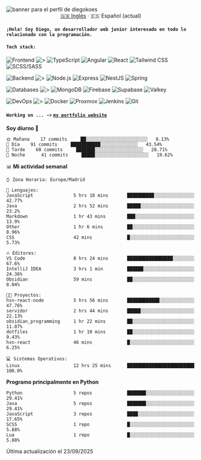 <picture>
 <source media="(prefers-color-scheme: dark)" srcset="https://i.imgur.com/G5n6xUz.png">
 <source media="(prefers-color-scheme: light)" srcset="https://i.imgur.com/8gLfu4u.png">
 <img alt="banner para el perfil de diegokoes" src="https://i.imgur.com/G5n6xUz.png">
</picture>

<!-- Cambiador de idioma -->
<div align="center">
  <a href="./README.md">🇬🇧 Inglés</a> · <a>🇪🇸 Español (actual)</a>
</div>

#### `¡Hola! Soy Diego, un desarrollador web junior interesado en todo lo relacionado con la programación.`

#### `Tech stack:` 
<!-- Frontend -->
![Frontend   ](https://img.shields.io/badge/Frontend-20232a?style=for-the-badge&logo=terminal&logoColor=white)
![>](https://img.shields.io/badge/%3E-000000?style=for-the-badge&labelColor=000000&color=000000&logoColor=white&labelWidth=20) 
![TypeScript](https://img.shields.io/badge/typescript-3178C6?style=for-the-badge&logo=typescript&logoColor=white)
![Angular](https://img.shields.io/badge/angular-7E22CE?style=for-the-badge&logo=angular&logoColor=white)
![React](https://img.shields.io/badge/react-20232a?style=for-the-badge&logo=react&logoColor=61DAFB)
![Tailwind CSS](https://img.shields.io/badge/tailwindcss-06B6D4?style=for-the-badge&logo=tailwindcss&logoColor=white)
![SCSS/SASS](https://img.shields.io/badge/scss-CC6699?style=for-the-badge&logo=sass&logoColor=white)
<!-- Backend -->
![Backend    ](https://img.shields.io/badge/Backend-20232a?style=for-the-badge&logo=terminal&logoColor=white)
![>](https://img.shields.io/badge/%3E-000000?style=for-the-badge&labelColor=000000&color=000000&logoColor=white&labelWidth=20) 
![Node.js](https://img.shields.io/badge/node.js-339933?style=for-the-badge&logo=nodedotjs&logoColor=white)
![Express](https://img.shields.io/badge/express-000000?style=for-the-badge&logo=express&logoColor=white)
![NestJS](https://img.shields.io/badge/nestjs-E0234E?style=for-the-badge&logo=nestjs&logoColor=white)
![Spring](https://img.shields.io/badge/spring-6DB33F?style=for-the-badge&logo=spring&logoColor=white)
<!-- Databases -->
![Databases  ](https://img.shields.io/badge/BD's-20232a?style=for-the-badge&logo=terminal&logoColor=white)
![>](https://img.shields.io/badge/%3E-000000?style=for-the-badge&labelColor=000000&color=000000&logoColor=white&labelWidth=20) 
![MongoDB](https://img.shields.io/badge/mongodb-4EA94B?style=for-the-badge&logo=mongodb&logoColor=white)
![Firebase](https://img.shields.io/badge/firebase-FFCA28?style=for-the-badge&logo=firebase&logoColor=black)
![Supabase](https://img.shields.io/badge/supabase-3ECF8E?style=for-the-badge&logo=supabase&logoColor=white)
![Valkey](https://img.shields.io/badge/valkey-DC382D?style=for-the-badge&logo=valkey&logoColor=white)
<!-- DevOps -->
![DevOps     ](https://img.shields.io/badge/DevOps-20232a?style=for-the-badge&logo=terminal&logoColor=white)
![>](https://img.shields.io/badge/%3E-000000?style=for-the-badge&labelColor=000000&color=000000&logoColor=white&labelWidth=20) 
![Docker](https://img.shields.io/badge/docker-2496ED?style=for-the-badge&logo=docker&logoColor=white)
![Proxmox](https://img.shields.io/badge/proxmox-e57000?style=for-the-badge&logo=proxmox&logoColor=white)
![Jenkins](https://img.shields.io/badge/jenkins-D24939?style=for-the-badge&logo=jenkins&logoColor=white)
![Git](https://img.shields.io/badge/git-F05032?style=for-the-badge&logo=git&logoColor=white)

#### `Working on ... ->`  [`my portfolio website`](https://github.com/diegokoes/portfolio)


<!--START_SECTION:waka_es-->
**Soy diurno 🐤** 

```text
🌞 Mañana    17 commits     ██░░░░░░░░░░░░░░░░░░░░░░░   8.13% 
🌆 Día    91 commits     ███████████░░░░░░░░░░░░░░   43.54% 
🌃 Tarde    60 commits     ███████░░░░░░░░░░░░░░░░░░   28.71% 
🌙 Noche      41 commits     █████░░░░░░░░░░░░░░░░░░░░   19.62%

```


📊 **Mi actividad semanal** 

```text
⌚︎ Zona Horaria: Europe/Madrid

💬 Lenguajes: 
JavaScript               5 hrs 18 mins       ██████████░░░░░░░░░░░░░░░   42.77% 
Java                     2 hrs 52 mins       █████░░░░░░░░░░░░░░░░░░░░   23.2% 
Markdown                 1 hr 43 mins        ███░░░░░░░░░░░░░░░░░░░░░░   13.9% 
Other                    1 hr 6 mins         ██░░░░░░░░░░░░░░░░░░░░░░░   8.96% 
CSS                      42 mins             █░░░░░░░░░░░░░░░░░░░░░░░░   5.73%

🔥 Editores: 
VS Code                  8 hrs 24 mins       █████████████████░░░░░░░░   67.6% 
IntelliJ IDEA            3 hrs 1 min         ██████░░░░░░░░░░░░░░░░░░░   24.36% 
Obsidian                 59 mins             ██░░░░░░░░░░░░░░░░░░░░░░░   8.04%

🐱‍💻 Proyectos: 
hsn-react-node           5 hrs 56 mins       ████████████░░░░░░░░░░░░░   47.76% 
servidor                 2 hrs 44 mins       █████░░░░░░░░░░░░░░░░░░░░   22.13% 
obsidian_programming     1 hr 22 mins        ██░░░░░░░░░░░░░░░░░░░░░░░   11.07% 
dotfiles                 1 hr 10 mins        ██░░░░░░░░░░░░░░░░░░░░░░░   9.43% 
hsn-react                46 mins             █░░░░░░░░░░░░░░░░░░░░░░░░   6.25%

💻 Sistemas Operativos: 
Linux                    12 hrs 25 mins      █████████████████████████   100.0%

```

**Programo principalmente en Python** 

```text
Python                   5 repos             ███████░░░░░░░░░░░░░░░░░░   29.41% 
Java                     5 repos             ███████░░░░░░░░░░░░░░░░░░   29.41% 
JavaScript               3 repos             ████░░░░░░░░░░░░░░░░░░░░░   17.65% 
SCSS                     1 repo              █░░░░░░░░░░░░░░░░░░░░░░░░   5.88% 
Lua                      1 repo              █░░░░░░░░░░░░░░░░░░░░░░░░   5.88%

```



 Última actualización el 23/09/2025
<!--END_SECTION:waka_es-->
